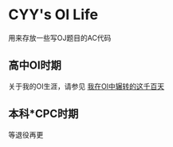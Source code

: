 # CYY's OI Life

用来存放一些写OJ题目的AC代码

## 高中OI时期
关于我的OI生涯，请参见
[我在OI中辗转的这千百天](https://cyyself.name/2017/12/away-from-oi/)

## 本科\*CPC时期

等退役再更

